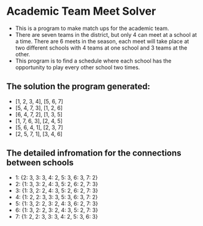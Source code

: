 # Academic Team Meet Solver

- This is a program to make match ups for the academic team. 
- There are seven teams in the district, but only 4 can meet at a school at a time. There are 6 meets in the season, each meet will take place at two different schools with 4 teams at one school and 3 teams at the other. 
- This program is to find a schedule where each school has the opportunity to play every other school two times. 

## The solution the program generated:
- [1, 2, 3, 4], [5, 6, 7] 
- [5, 4, 7, 3], [1, 2, 6]
- [6, 4, 7, 2], [1, 3, 5]
- [1, 7, 6, 3], [2, 4, 5]
- [5, 6, 4, 1], [2, 3, 7]
- [2, 5, 7, 1], [3, 4, 6]

## The detailed infromation for the connections between schools
- 1: {2: 3, 3: 3, 4: 2, 5: 3, 6: 3, 7: 2}
- 2: {1: 3, 3: 2, 4: 3, 5: 2, 6: 2, 7: 3}
- 3: {1: 3, 2: 2, 4: 3, 5: 2, 6: 2, 7: 3}
- 4: {1: 2, 2: 3, 3: 3, 5: 3, 6: 3, 7: 2}
- 5: {1: 3, 2: 2, 3: 2, 4: 3, 6: 2, 7: 3}
- 6: {1: 3, 2: 2, 3: 2, 4: 3, 5: 2, 7: 3}
- 7: {1: 2, 2: 3, 3: 3, 4: 2, 5: 3, 6: 3}
